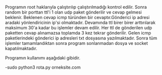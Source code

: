 


Programın root haklarıyla çalıştırılıp çalıştırılmadığı kontrol edilir. Sonra random bir porttan ttl'i 1 olan udp paket gönderilir ve cevap gelmesi beklenir. Beklenen cevap icmp türünden bir cevaptır.Gönderici ip adresi aradaki yönlendiricinin ip'si olmaktadır. Devamında ttl birer birer arttırılarak maksimum 30'a kadar bu işlemler devam edilir. Her ttl de gönderilen udp paketten cevap alınamazsa toplamda 3 kez tekrar gönderilir. Gelen icmp paketlerindeki gönderici ip adresleri txt dosyasına yazılmaktadır. Sonra tüm işlemler tamamlandıktan sonra  program sonlanmadan dosya ve socket kapatılmaktadır.


Programın kullanımı aşağıdaki gibidir.

-sudo python3 rota.py orneksite.com
  


  
  
